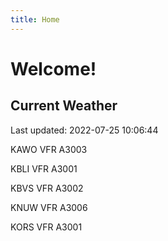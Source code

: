 ```yaml
---
title: Home
---
```

# Welcome!

## Current Weather

Last updated: 2022-07-25 10:06:44

KAWO VFR A3003

KBLI VFR A3001

KBVS VFR A3002

KNUW VFR A3006

KORS VFR A3001


